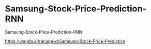 # Samsung-Stock-Price-Prediction-RNN
Samsung-Stock-Price-Prediction-RNN

https://wandb.ai/ranuga-d/Samsung-Stock-Price-Prediction
